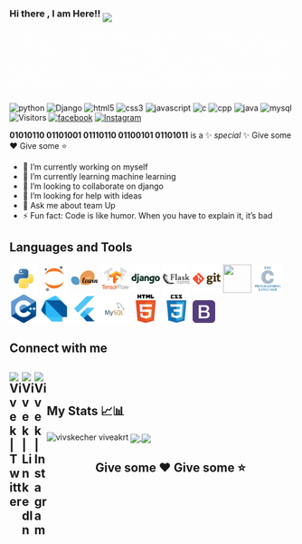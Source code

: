 ### Hi there , I am Here!! <img src="https://media.giphy.com/media/LOnt6uqjD9OexmQJRB/giphy.gif" width="30px" style="margin-bottom:-9px;">
[![Vivskecher profile](src/profile.gif)](https://www.vivek.codes/)
<br/><br/>
![python](https://img.shields.io/badge/python%20-%2314354C.svg?&style=flat&logo=python&logoColor=white)
![Django](https://img.shields.io/badge/django%20-%23092E20.svg?&style=flat&logo=django&logoColor=white)
![html5](https://img.shields.io/badge/html5%20-%23E34F26.svg?&style=flat&logo=html5&logoColor=white)
![css3](https://img.shields.io/badge/css3%20-%239995B6.svg?&style=flat&logo=css3&logoColor=white)
![javascript](https://img.shields.io/badge/javascript%20-%23323330.svg?&style=flat&logo=javascript&logoColor=%23F7DF1E)
![c](https://img.shields.io/badge/c%20-%2300599C.svg?&style=flat&logo=c&logoColor=white)
![cpp](https://img.shields.io/badge/c++%20-%2396499C.svg?&style=flat&logo=c%2B%2B&logoColor=white)
![java](https://img.shields.io/badge/java-%23ED8B00.svg?&style=flat&logo=java&logoColor=white)
![mysql](https://img.shields.io/badge/mysql-%2307799C.svg?&style=flat&logo=mysql&logoColor=white)
![Visitors](https://visitor-badge.glitch.me/badge?page_id=viveakrt) 
[![facebook](https://img.shields.io/badge/facebook-%231877F2.svg?&style=flat&logo=facebook&logoColor=white)](https://www.facebook.com/vivskecher)
[![Instagram](https://img.shields.io/badge/instagram-%23E4405F.svg?&style=flat&logo=instagram&logoColor=white)](https://www.instagram.com/viveakrt/)

**01010110 01101001 01110110 01100101 01101011** is a ✨ _special_ ✨ Give some ❤ Give some ⭐

- 🔭 I’m currently working on myself
- 🌱 I’m currently learning machine learning
- 👯 I’m looking to collaborate on django
- 🤔 I’m looking for help with ideas
- 💬 Ask me about team Up
- ⚡ Fun fact: Code is like humor. When you have to explain it, it’s bad


## Languages and Tools
<img src="https://raw.githubusercontent.com/github/explore/80688e429a7d4ef2fca1e82350fe8e3517d3494d/topics/python/python.png"
    width="50" height="50" /> <img
    src="https://raw.githubusercontent.com/github/explore/80688e429a7d4ef2fca1e82350fe8e3517d3494d/topics/jupyter-notebook/jupyter-notebook.png"
    width="50" height="50" /> <img
    src="https://raw.githubusercontent.com/github/explore/80688e429a7d4ef2fca1e82350fe8e3517d3494d/topics/scikit-learn/scikit-learn.png"
    width="50" height="50" /> <img
    src="https://raw.githubusercontent.com/github/explore/80688e429a7d4ef2fca1e82350fe8e3517d3494d/topics/tensorflow/tensorflow.png"
    width="50" height="50" /> <img
    src="https://raw.githubusercontent.com/github/explore/80688e429a7d4ef2fca1e82350fe8e3517d3494d/topics/django/django.png"
    width="50" height="50" /> <img
    src="https://raw.githubusercontent.com/github/explore/80688e429a7d4ef2fca1e82350fe8e3517d3494d/topics/flask/flask.png"
    width="50" height="50" /> <img
    src="https://raw.githubusercontent.com/github/explore/80688e429a7d4ef2fca1e82350fe8e3517d3494d/topics/git/git.png"
    width="50" height="50" /> <img src="https://github.githubassets.com/images/modules/logos_page/GitHub-Mark.png"
    width="50" height="50" /> <img
    src="https://raw.githubusercontent.com/github/explore/80688e429a7d4ef2fca1e82350fe8e3517d3494d/topics/c/c.png"
    width="50" height="50" /> <img
    src="https://raw.githubusercontent.com/github/explore/80688e429a7d4ef2fca1e82350fe8e3517d3494d/topics/cpp/cpp.png"
    width="50" height="50" /> <img
    src="https://raw.githubusercontent.com/github/explore/80688e429a7d4ef2fca1e82350fe8e3517d3494d/topics/dart/dart.png"
    width="50" height="50" /> <img
    src="https://raw.githubusercontent.com/github/explore/80688e429a7d4ef2fca1e82350fe8e3517d3494d/topics/flutter/flutter.png"
    width="50" height="50" /> <img
    src="https://raw.githubusercontent.com/github/explore/80688e429a7d4ef2fca1e82350fe8e3517d3494d/topics/mysql/mysql.png"
    width="50" height="50" /> <img
    src="https://raw.githubusercontent.com/github/explore/80688e429a7d4ef2fca1e82350fe8e3517d3494d/topics/html/html.png"
    width="50" height="50" /> <img
    src="https://raw.githubusercontent.com/github/explore/80688e429a7d4ef2fca1e82350fe8e3517d3494d/topics/css/css.png"
    width="50" height="50" /> <img
    src="https://raw.githubusercontent.com/github/explore/80688e429a7d4ef2fca1e82350fe8e3517d3494d/topics/bootstrap/bootstrap.png"
    width="40" height="40" />

## Connect with me
[<img align="left" alt="Vivek | Twitter" width="22px"
    src="https://cdn.jsdelivr.net/npm/simple-icons@v3/icons/twitter.svg" />](https://twitter.com/vivek12348) [<img
    align="left" alt="Vivek | LinkedIn" width="22px"
    src="https://cdn.jsdelivr.net/npm/simple-icons@v3/icons/linkedin.svg" />](https://www.linkedin.com/in/vivsketcher/)
[<img align="left" alt="Vivek | Instagram" width="22px"
    src="https://cdn.jsdelivr.net/npm/simple-icons@v3/icons/instagram.svg" />](https://www.instagram.com/viveakrt/)
<br />
---
## My Stats 📈📊
<img src="https://komarev.com/ghpvc/?username=viveakrt" alt="vivskecher viveakrt" />
<a href="https://github.com/viveakrt/github-readme-stats">
    <img align="center"
        src="https://github-readme-stats.vercel.app/api?username=viveakrt&repo=github-readme-stats&show_icons=true&theme=radical" />
</a>
<a href="https://github.com/viveakrt/convoychat">
    <img align="center"
        src="https://github-readme-stats.vercel.app/api/top-langs/?username=viveakrt&layout=compact" />
</a>
<h2 align="center">Give some ❤ Give some ⭐</h2>




<!--
**Vivskecher/Vivskecher** is a ✨ _special_ ✨ repository because its `README.md` (this file) appears on your GitHub profile.

Here are some ideas to get you started:

- 🔭 I’m currently working on ...
- 🌱 I’m currently learning ...
- 👯 I’m looking to collaborate on ...
- 🤔 I’m looking for help with ...
- 💬 Ask me about ...
- 📫 How to reach me: ...
- 😄 Pronouns: ...
- ⚡ Fun fact: ...
-->
